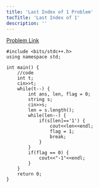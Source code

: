 ```yaml
---
title: 'Last Index of 1 Problem'
tocTitle: 'Last Index of 1'
description: ''
---
```



[Problem Link](https://practice.geeksforgeeks.org/problems/last-index-of-1/0)

```clike
#include <bits/stdc++.h>
using namespace std;

int main() {
	//code
	int t;
	cin>>t;
	while(t--) {
	    int ans, len, flag = 0;
	    string s;
	    cin>>s;
	    len = s.length();
	    while(len--) {
            if(s[len]=='1') {
                cout<<len<<endl;
                flag = 1;
                break;
            }
	    }
	    if(flag == 0) {
	        cout<<"-1"<<endl;   
	    }
	}
	return 0;
}
```